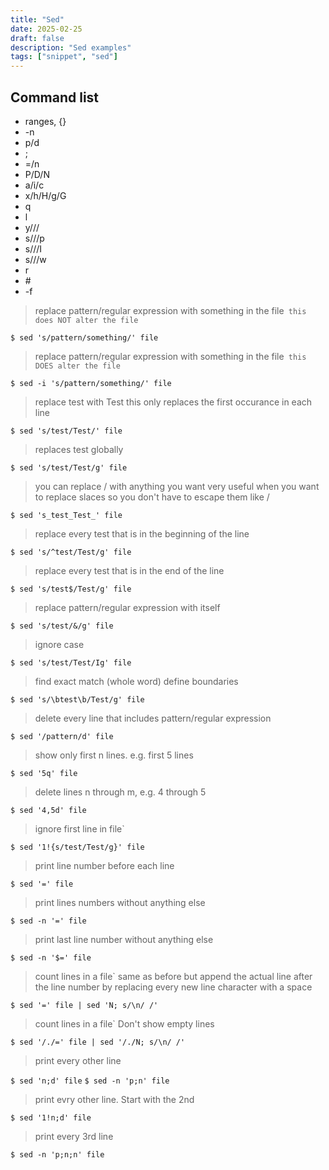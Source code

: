 ```yaml
---
title: "Sed"
date: 2025-02-25
draft: false
description: "Sed examples"
tags: ["snippet", "sed"]
---
```


## Command list

- ranges, {}
- -n
- p/d
- ;
- =/n
- P/D/N
- a/i/c
- x/h/H/g/G
- q
- l
- y///
- s///p
- s///I
- s///w
- r
- \#
- -f

> replace pattern/regular expression with something in the file`
> this does NOT alter the file`

`$ sed 's/pattern/something/' file`

> replace pattern/regular expression with something in the file`
> this DOES alter the file`

`$ sed -i 's/pattern/something/' file`

> replace test with Test
> this only replaces the first occurance in each line

`$ sed 's/test/Test/' file`

> replaces test globally

`$ sed 's/test/Test/g' file`

> you can replace / with anything you want
> very useful when you want to replace slaces so you don't have to escape them like \/

`$ sed 's_test_Test_' file`

> replace every test that is in the beginning of the line

`$ sed 's/^test/Test/g' file`

> replace every test that is in the end of the line

`$ sed 's/test$/Test/g' file`

> replace pattern/regular expression with itself

`$ sed 's/test/&/g' file`

> ignore case

`$ sed 's/test/Test/Ig' file`

> find exact match (whole word)
> define boundaries

`$ sed 's/\btest\b/Test/g' file`

> delete every line that includes pattern/regular expression

`$ sed '/pattern/d' file`

> show only first n lines. e.g. first 5 lines

`$ sed '5q' file`

> delete lines n through m, e.g. 4 through 5

`$ sed '4,5d' file`

> ignore first line in file`

`$ sed '1!{s/test/Test/g}' file`

> print line number before each line

`$ sed '=' file`

> print lines numbers without anything else

`$ sed -n '=' file`

> print last line number without anything else

`$ sed -n '$=' file`

> count lines in a file`
> same as before but append the actual line after the line number
> by replacing every new line character with a space

`$ sed '=' file | sed 'N; s/\n/ /'`

> count lines in a file`
> Don't show empty lines

`$ sed '/./=' file | sed '/./N; s/\n/ /'`

> print every other line

`$ sed 'n;d' file`
`$ sed -n 'p;n' file`

> print evry other line. Start with the 2nd

`$ sed '1!n;d' file`

> print every 3rd line

`$ sed -n 'p;n;n' file`
